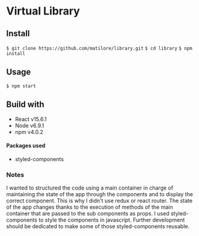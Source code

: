 # Virtual Library

## Install
`$ git clone https://github.com/matilore/library.git`
`$ cd library`
`$ npm install`

## Usage
`$ npm start`

## Build with
- React v15.6.1
- Node v6.9.1
- npm v4.0.2

#### Packages used

- styled-components


### Notes

I wanted to structured the code using a main container in charge of maintaining the state of the app through the components and to display the correct component. This is why I didn't use redux or react router.
The state of the app changes thanks to the execution of methods of the main container that are passed to the sub components as props. 
I used styled-components to style the components in javascript. Further development should be dedicated to make some of those styled-components reusable.